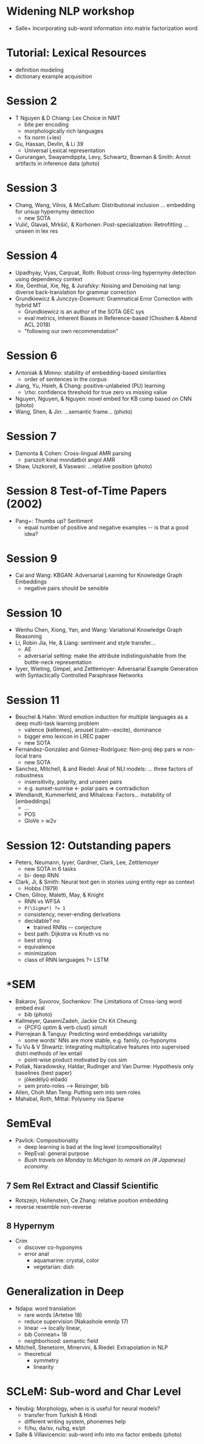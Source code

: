 # Widening NLP workshop

* Salle+  Incorporating sub-word information into matrix factorization word

# Tutorial: Lexical Resources

* definition modeling
* dictionary example acquisition

# Session 2

* T Nguyen & D Chiang: Lex Choice in NMT 
  * bite per encoding 
  * morphologically rich languages
  * fix norm (+lex)
* Gu, Hassan, Devlin, & Li 39 
  * Universal Lexical representation
* Gururangan, Swayamdippta, Levy, Schwartz, Bowman & Smith: Annot artifacts in
  inference data (photo)

# Session 3

* Chang, Wang, Vilnis, & McCallum: Distributional inclusion ... embedding for
  unsup hypernymy detection
  * new SOTA
* Vulić, Glavaš, Mrkšić, & Korhonen: 
  Post-specialization: Retrofitting ... unseen in lex res

# Session 4

* Upadhyay, Vyas, Carpuat, Roth: Robust cross-ling hypernymy detection using
  dependency context
* Xie, Genthial, Xie, Ng, & Jurafsky: Noising and Denoising nat lang:
  diverse back-translation for grammar correction
* Grundkiewicz & Junczys-Dowmunt: Grammatical Error Correction with hybrid MT
  * Grundkiewicz is an author of the SOTA GEC sys
  * eval metrics, Inherent Biases in Reference-based (Choshen & Abend ACL 2018)
  * "following our own recommendation"

# Session 6

* Antoniak & Mimno: stability of embedding-based similarities
  * order of sentences in the corpus 
* Jiang, Yu, Hsieh, & Chang: positive-unlabeled (PU) learning
  * \rho: confidence threshold for true zero vs missing value
* Nguyen, Nguyen, & Nguyen: novel embed for KB comp based on CNN (photo)
* Wang, Shen, & Jin: ...semantic frame... (photo)

#  Session 7

* Damonta & Cohen: Cross-lingual AMR parsing
  * parszolt kinai mondatból angol AMR
* Shaw, Uszkoreit, & Vaswani: ...relative position (photo)

# Session 8 Test-of-Time Papers (2002)

* Pang+: Thumbs up? Sentiment
  * equal number of positive and negative examples -- is that a good idea?

# Session 9

* Cai and Wang: KBGAN: Adversarial Learning for Knowledge Graph Embeddings
  * negative pairs should be sensible

# Session 10

* Wenhu Chen, Xiong, Yan, and Wang: Variational Knowledge Graph Reasoning
* Li, Robin Jia, He, & Liang: sentiment and style transfer...
  * AE
  * adversarial setting: make the attribute indistinguishable from the
    bottle-neck representation
* Iyyer, Wieting, Gimpel, and Zettlemoyer:  Adversarial Example Generation with
  Syntactically Controlled Paraphrase Networks

# Session 11

* Beuchel & Hahn: Word emotion induction for multiple languages 
  as a deep multi-task learning problem
  * valence (kellemes), arousel (calm--excite), dominance
  * bigger emo lexicon in LREC paper
  * new SOTA
* Fernández-González and Gómez-Rodríguez: Non-proj dep pars w non-local trans
  * new SOTA
* Sanchez, Mitchell, & and Riedel: Anal of NLI models: ...
  three factors of robustness
  * insensitivity, polarity, and unseen pairs
  * e.g. sunset-sunrise <- polar pairs => contradiction
* Wendlandt, Kummerfeld, and Mihalcea: Factors... instability of [embeddings]
  * ...
  * POS
  * GloVe > w2v
  
# Session 12: Outstanding papers

* Peters, Neumann, Iyyer, Gardner, Clark, Lee, Zettlemoyer
  * new SOTA in 6 tasks
  * bi- deep RNN
* Clark, Ji, & Smith: Neural text gen in stories using entity repr as context
  * Hobbs (1979)
* Chen, Gilroy, Maletti, May, & Knight
  * RNN vs WFSA
  * `P(\Sigma*) ?= 1`
  * consistency, never-ending derivations
  * decidable? no
    * trained RNNs -- conjecture
  * best path: Dijkstra vs Knuth vs no
  * best string
  * equivalence
  * minimization
  * class of RNN languages ?= LSTM

#  `*`SEM

* Bakarov, Suvorov, Sochenkov: The Limitations of Cross-lang word embed eval
  * bib (photo)
* Kallmeyer, QasemiZadeh, Jackie Chi Kit Cheung
  * {PCFG optim & verb clust} simult
* Pierrejean & Tanguy: Predicting word embeddings variability
  * some words' NNs are more stable, e.g. family, co-hyponyms
* Tu Vu & V Shwartz: Integrating multiplicative features into supervised distri
  methods of lex entail
  * point-wise product motivated by cos sim
* Poliak, Naradowsky, Haldar, Rudinger and Van Durme: 
  Hypothesis only baselines (best paper)
  * jókedélyű előadó
  * sem proto-roles --> Reisinger, bib 
* Allen, Choh Man Teng: Putting sem into sem roles
* Mahabal, Roth, Mittal: Polysemy via Sparse

# SemEval

* Pavlick: Compositionality
  * deep learning is bad at the ling level (compositionality)
  * RepEval: general purpose
  * _Bush travels on Monday to Michigan to remark on (# Japanese) economy._

## 7 Sem Rel Extract and Classif Scientific

* Rotszejn, Hollenstein, Ce Zhang: relative position embedding
* reverse resemble non-reverse

## 8 Hypernym

* Crim
  * discover co-hyponyms
  * error anal
    * aquamarine: crystal, color
    * vegetarian: dish

# Generalization in Deep

* Ndapa: word translation
  * rare words (Artetxe 18)
  * reduce supervision (Nakashole emnlp 17)
  * linear --> locally linear,
  * bib Connean+ 18
  * neighborhood: semantic field
* Mitchell, Stenetorm, Minervini, & Riedel: Extrapolation in NLP
  * theoretical
    * symmetry
    * linearity

# SCLeM: Sub-word and Char Level

* Neubig: Morphology, when is is useful for neural models?
  * transfer from Turkish & Hindi
  * different writing system, phonemes help
  * fi/hu, da/sv, ru/bg, es/pt
* Salle & Villavicencio: sub-word info into mx factor embeds (photo)
